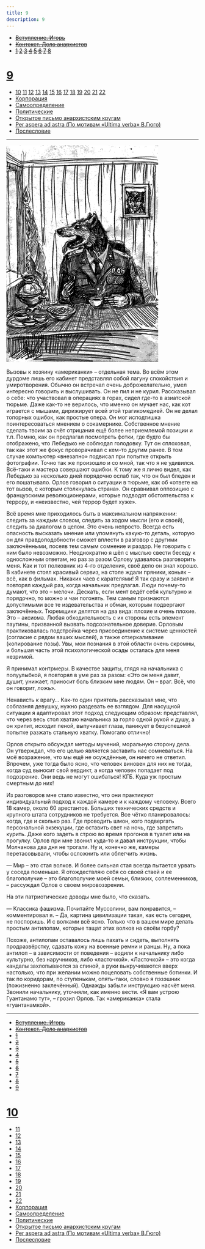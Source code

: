 ```yaml
---
title: 9
description: 9
---
```


- ~~[Вступление. Игорь](./1.md)~~
- ~~[Контекст. Дело анархистов](./2.md)~~
- ~~[1](./3.md)  [2](./4.md)  [3](./5.md)  [4](./6.md)  [5](./7.md)  [6](./8.md)  [7](./9.md)  [8](./10.md)~~
# [9](./11.md)
- [10](./12.md)  [11](./13.md)  [12](./14.md)  [13](./15.md)  [14](./16.md)  [15](./17.md)  [16](./18.md)  [17](./19.md)  [18](./20.md)  [19](./21.md)  [20](./22.md)  [21](./23.md)  [22](./24.md)
- [Корпорация](./25.md)
- [Самоопределение](./26.md)
- [Политические](./27.md)
- [Открытое письмо анархистским кругам](./28.md)
- [Per aspera ad astra (По мотивам «Ultima verba» В.Гюго)](./29.md)
- [Послесловие](./30.md)

---

![](./img/6.png)

Вызовы к хозяину «американки» – отдельная тема. Во всём этом дурдоме лишь его кабинет представлял собой лагуну спокойствия и умиротворения. Обычно он встречал очень доброжелательно, умел интересно говорить и выслушивать. Он не пил и не курил. Рассказывал о себе: что участвовал в операциях в горах, сидел где-то в азиатской тюрьме. Даже как-то не верилось, что именно он мучает нас, как кот играется с мышами, дирижирует всей этой трагикомедией. Он не делал топорных ошибок, как простые опера. Он мог исподтишка поинтересоваться мнением о сокамернике. Собственное мнение сделать твоим за счёт отрицания ещё более неприемлемой позиции и т.п. Помню, как он предлагал посмотреть фотки, где будто бы отображено, что Лебедько не соблюдал голодовку. Тут он сплоховал, так как этот же фокус проворачивал с кем-то другим ранее. В том случае компьютер «внезапно» подвисал при попытке открыть фотографии. Точно так же произошло и со мной, так что я не удивился. Всё-таки и мастера совершают ошибки. К тому же я лично видел, как Лебедько за несколько дней порядочно ослаб так, что он был бледен и его пошатывало. Орлов говорил о ситуации в тюрьме, как об «ответе на тот вызов, с которым столкнулась страна». Он сравнивал оппозицию с французскими революционерами, которые подводят обстоятельства к террору, и «неизвестно, чей террор будет хуже».

Всё время мне приходилось быть в максимальном напряжении: следить за каждым словом, следить за ходом мысли (его и своей), следить за диалогом в целом. Это очень непросто. Всегда есть опасность высказать мнение или упомянуть какую-то деталь, которую он для правдоподобности сможет вплести в разговор с другими заключёнными, посеяв тем самым сомнение и раздор. Не говорить с ним было невозможно. Неоднократно я шёл с мыслью свести беседу к односложным ответам, но раз за разом Орлову удавалось разговорить меня. Как и тот полковник из 4-го отделения, своё дело он знал хорошо. В кабинете стоял красивый сервиз, на столе ждали пряники, коньяк – всё, как в фильмах. Никаких чаев с карателями! Я так сразу и заявил и повторял каждый раз, когда начальник предлагал. Люди почему-то думают, что это – мелочи. Дескать, если мент ведёт себя культурно и порядочно, то можно и чаи погонять. Тем самым признаются допустимыми все те издевательства и обман, которым подвергают заключённых. Тюремщики делятся на два вида: плохие и очень плохие. Это – аксиома. Любая обходительность с их стороны есть элемент паутины, призванной вызвать подсознательное доверие. Орловым практиковалась подстройка через присоединение к системе ценностей (согласие с рядом ваших мыслей), а также отзеркаливание (копирование позы). Увы, мои познания в этой области очень скромны, и большая часть этой психологической осады осталась для меня незримой.

Я принимал контрмеры. В качестве защиты, глядя на начальника с полуулыбкой, я повторял в уме раз за разом: «Это он меня давит, душит, унижает, приносит боль близким мне людям. Он – враг. Всё, что он говорит, ложь».

Ненависть к врагу… Как-то один приятель рассказывал мне, что соблазняя девушку, нужно раздевать ее взглядом. Для насущной ситуации я адаптировал этот подход следующим образом: представлял, что через весь стол хватаю начальника за горло одной рукой и душу, а он хрипит, исходит пеной, выпучивает глаза, паникует в безуспешной попытке разжать стальную хватку. Помогало отлично!

Орлов открыто обсуждал методы мучений, моральную сторону дела. Он утверждал, что его целью является заставить нас сомневаться. На моё возражение, что мы ещё не осуждённые, он ничего не ответил. Впрочем, уже тогда было ясно, что человек виновен для них не тогда, когда суд выносит свой вердикт, а когда человек попадает под подозрение. Они ведь не могут ошибаться! КГБ. Куда уж простым смертным до них!

Из разговоров мне стало известно, что они практикуют индивидуальный подход к каждой камере и к каждому человеку. Всего 18 камер, около 60 арестантов. Больших технических средств и крупного штата сотрудников не требуется. Все чётко планировалось: когда, где и сколько раз. Где проводить шмон, кого подвергать персональной экзекуции, где оставить свет на ночь, где запретить курить. Даже кого задеть в строю во время прогонов в туалет или на прогулку. Орлов при мне звонил куда-то и давал инструкции, чтобы Молчанова два дня не трогали. Ну и, конечно же, камеры перетасовывали, чтобы осложнить или облегчить жизнь.

— Мир – это стая волков. И более сильная стая всегда пытается урвать у соседа поменьше. Я отождествляю себя со своей стаей и ее благополучие – это благополучие моей семьи, близких, соплеменников, – рассуждал Орлов о своем мировоззрении.

На эти патриотические доводы мне было, что сказать.

— Классика фашизма. Почитайте Муссолини, вам понравится, – комментировал я. – Да, картина цивилизации такая, как есть сегодня, не поспоришь. И с волками всё ясно. Только что в вашем мире делать простым антилопам, которые тащат этих волков на своём горбу?

Похоже, антилопам оставалось лишь пахать и сидеть, выполнять продразвёрстку, сдавать кожу на военные ремни и ранцы. Ну, а пока антилоп – в зависимости от поведения – водили к начальнику либо культурно, без наручников, либо «ласточкой». «Ласточкой» – это когда кандалы захлопываются за спиной, а руки выкручиваются вверх настолько, что при желании можно поцеловать собственные ботинки. И так по коридорам, по ступенькам, опять-таки, словно я пэзэшник (пожизненно заклечённый). Однажды забыли инструкцию насчёт меня. Звонили начальнику, уточняли, как именно вести. «Я вам устрою Гуантанамо тут», – грозил Орлов. Так «американка» стала «гуантанамкой».

---

- ~~[Вступление. Игорь](./1.md)~~
- ~~[Контекст. Дело анархистов](./2.md)~~
- ~~[1](./3.md)~~
- ~~[2](./4.md)~~
- ~~[3](./5.md)~~
- ~~[4](./6.md)~~
- ~~[5](./7.md)~~
- ~~[6](./8.md)~~
- ~~[7](./9.md)~~
- ~~[8](./10.md)~~
- ~~[9](./11.md)~~
# [10](./12.md)
- [11](./13.md)
- [12](./14.md)
- [13](./15.md)
- [14](./16.md)
- [15](./17.md)
- [16](./18.md)
- [17](./19.md)
- [18](./20.md)
- [19](./21.md)
- [20](./22.md)
- [21](./23.md)
- [22](./24.md)
- [Корпорация](./25.md)
- [Самоопределение](./26.md)
- [Политические](./27.md)
- [Открытое письмо анархистским кругам](./28.md)
- [Per aspera ad astra (По мотивам «Ultima verba» В.Гюго)](./29.md)
- [Послесловие](./30.md)
